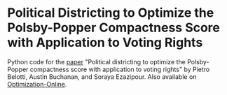 # Political Districting to Optimize the Polsby-Popper Compactness Score with Application to Voting Rights

Python code for the [paper](https://github.com/AustinLBuchanan/Polsby_Popper_optimization/blob/main/Political_Districting_to_Optimize_Polsby_Popper_Compactness__OO_style_.pdf) "Political districting to optimize the Polsby-Popper compactness score with application to voting rights" by Pietro Belotti, Austin Buchanan, and Soraya Ezazipour. Also available on [Optimization-Online](https://optimization-online.org/2023/05/political-districting-to-optimize-the-polsby-popper-compactness-score/).
